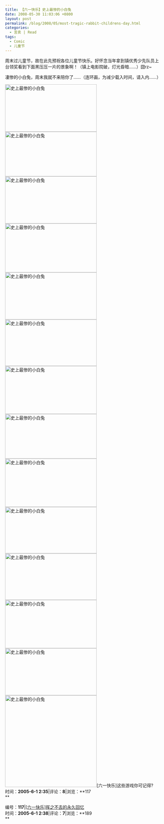 ```yaml
---
title: 【六一快乐】史上最惨的小白兔
date: 2008-05-30 11:03:06 +0800
layout: post
permalink: /blog/2008/05/most-tragic-rabbit-childrens-day.html
categories:
  - 言卖 | Read
tags:
  - Comic
  - 儿童节
---
```

周末过儿童节，故在此先预祝各位儿童节快乐。好怀念当年拿到镇优秀少先队员上台领奖看到下面黑压压一片的景象啊！（镇上电影院破，灯光昏暗……）囧rz~

凄惨的小白兔，周末我就不来陪你了……（连环画，为减少载入时间，请入内……）

<!--more-->

  
<img src="http://mat1.qq.com/joke/images/joke/200801/03/tuzi/01.jpg" alt="史上最惨的小白兔" title="史上最惨的小白兔-01" width="300" height="155" class="aligncenter" />  
<img src="http://mat1.qq.com/joke/images/joke/200801/03/tuzi/02.jpg" alt="史上最惨的小白兔" title="史上最惨的小白兔-02" width="300" height="146" class="aligncenter" />  
<img src="http://mat1.qq.com/joke/images/joke/200801/03/tuzi/03.jpg" alt="史上最惨的小白兔" title="史上最惨的小白兔-03" width="300" height="154" class="aligncenter" />  
<img src="http://mat1.qq.com/joke/images/joke/200801/03/tuzi/04.jpg" alt="史上最惨的小白兔" title="史上最惨的小白兔-04" width="300" height="160" class="aligncenter" />  
<img src="http://mat1.qq.com/joke/images/joke/200801/03/tuzi/05.jpg" alt="史上最惨的小白兔" title="史上最惨的小白兔-05" width="300" height="154" class="aligncenter" />  
<img src="http://mat1.qq.com/joke/images/joke/200801/03/tuzi/06.jpg" alt="史上最惨的小白兔" title="史上最惨的小白兔-06" width="300" height="152" class="aligncenter" />  
<img src="http://mat1.qq.com/joke/images/joke/200801/03/tuzi/07.jpg" alt="史上最惨的小白兔" title="史上最惨的小白兔-07" width="300" height="157" class="aligncenter" />  
<img src="http://mat1.qq.com/joke/images/joke/200801/03/tuzi/08.jpg" alt="史上最惨的小白兔" title="史上最惨的小白兔-08" width="300" height="146" class="aligncenter" />  
<img src="http://mat1.qq.com/joke/images/joke/200801/03/tuzi/09.jpg" alt="史上最惨的小白兔" title="史上最惨的小白兔-09" width="300" height="158" class="aligncenter" />  
<img src="http://mat1.qq.com/joke/images/joke/200801/03/tuzi/10.jpg" alt="史上最惨的小白兔" title="史上最惨的小白兔-10" width="300" height="152" class="aligncenter" />  
<img src="http://mat1.qq.com/joke/images/joke/200801/03/tuzi/11.jpg" alt="史上最惨的小白兔" title="史上最惨的小白兔-11" width="300" height="152" class="aligncenter" />  
<img src="http://mat1.qq.com/joke/images/joke/200801/03/tuzi/12.jpg" alt="史上最惨的小白兔" title="史上最惨的小白兔-12" width="300" height="158" class="aligncenter" />  
<img src="http://mat1.qq.com/joke/images/joke/200801/03/tuzi/13.jpg" alt="史上最惨的小白兔" title="史上最惨的小白兔-13" width="300" height="154" class="aligncenter" />  
<img src="http://mat1.qq.com/joke/images/joke/200801/03/tuzi/14.jpg" alt="史上最惨的小白兔" title="史上最惨的小白兔-14" width="300" class="aligncenter />

我的/Old/存档里面有05年的儿童节转的两篇文：

编号：**116**|[[六一快乐]这些游戏你可记得?][1]  
时间：**2005-6-1 2:35**|评论：**8**|浏览：**117  
**

编号：**117**|[[六一快乐]挥之不去的永久回忆][2]  
时间：**2005-6-1 2:38**|评论：**7**|浏览：**189  
**

 [1]: /old/post/116.html
 [2]: /old/post/117.html